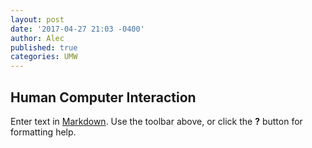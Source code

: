 ```yaml
---
layout: post
date: '2017-04-27 21:03 -0400'
author: Alec
published: true
categories: UMW
---
```

## Human Computer Interaction 

Enter text in [Markdown](http://daringfireball.net/projects/markdown/). Use the toolbar above, or click the **?** button for formatting help.
